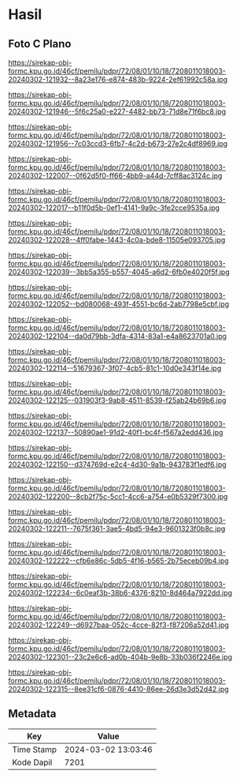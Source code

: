 # Hasil

## Foto C Plano

https://sirekap-obj-formc.kpu.go.id/46cf/pemilu/pdpr/72/08/01/10/18/7208011018003-20240302-121932--8a23e176-e874-483b-9224-2ef61992c58a.jpg

https://sirekap-obj-formc.kpu.go.id/46cf/pemilu/pdpr/72/08/01/10/18/7208011018003-20240302-121946--5f6c25a0-e227-4482-bb73-71d8e71f6bc8.jpg

https://sirekap-obj-formc.kpu.go.id/46cf/pemilu/pdpr/72/08/01/10/18/7208011018003-20240302-121956--7c03ccd3-6fb7-4c2d-b673-27e2c4df8969.jpg

https://sirekap-obj-formc.kpu.go.id/46cf/pemilu/pdpr/72/08/01/10/18/7208011018003-20240302-122007--0f62d5f0-ff66-4bb9-a44d-7cff8ac3124c.jpg

https://sirekap-obj-formc.kpu.go.id/46cf/pemilu/pdpr/72/08/01/10/18/7208011018003-20240302-122017--b11f0d5b-0ef1-4141-9a9c-3fe2cce9535a.jpg

https://sirekap-obj-formc.kpu.go.id/46cf/pemilu/pdpr/72/08/01/10/18/7208011018003-20240302-122028--4ff0fabe-1443-4c0a-bde8-11505e093705.jpg

https://sirekap-obj-formc.kpu.go.id/46cf/pemilu/pdpr/72/08/01/10/18/7208011018003-20240302-122039--3bb5a355-b557-4045-a6d2-6fb0e4020f5f.jpg

https://sirekap-obj-formc.kpu.go.id/46cf/pemilu/pdpr/72/08/01/10/18/7208011018003-20240302-122052--bd080068-493f-4551-bc6d-2ab7798e5cbf.jpg

https://sirekap-obj-formc.kpu.go.id/46cf/pemilu/pdpr/72/08/01/10/18/7208011018003-20240302-122104--da0d79bb-3dfa-4314-83a1-e4a8623701a0.jpg

https://sirekap-obj-formc.kpu.go.id/46cf/pemilu/pdpr/72/08/01/10/18/7208011018003-20240302-122114--51679367-3f07-4cb5-81c1-10d0e343f14e.jpg

https://sirekap-obj-formc.kpu.go.id/46cf/pemilu/pdpr/72/08/01/10/18/7208011018003-20240302-122125--031903f3-9ab8-4511-8539-f25ab24b69b6.jpg

https://sirekap-obj-formc.kpu.go.id/46cf/pemilu/pdpr/72/08/01/10/18/7208011018003-20240302-122137--50890ae1-91d2-40f1-bc4f-f567a2edd436.jpg

https://sirekap-obj-formc.kpu.go.id/46cf/pemilu/pdpr/72/08/01/10/18/7208011018003-20240302-122150--d374769d-e2c4-4d30-9a1b-943783f1edf6.jpg

https://sirekap-obj-formc.kpu.go.id/46cf/pemilu/pdpr/72/08/01/10/18/7208011018003-20240302-122200--8cb2f75c-5cc1-4cc6-a754-e0b5329f7300.jpg

https://sirekap-obj-formc.kpu.go.id/46cf/pemilu/pdpr/72/08/01/10/18/7208011018003-20240302-122211--7675f361-3ae5-4bd5-94e3-9601323f0b8c.jpg

https://sirekap-obj-formc.kpu.go.id/46cf/pemilu/pdpr/72/08/01/10/18/7208011018003-20240302-122222--cfb6e86c-5db5-4f16-b565-2b75eceb09b4.jpg

https://sirekap-obj-formc.kpu.go.id/46cf/pemilu/pdpr/72/08/01/10/18/7208011018003-20240302-122234--6c0eaf3b-38b6-4376-8210-8d464a7922dd.jpg

https://sirekap-obj-formc.kpu.go.id/46cf/pemilu/pdpr/72/08/01/10/18/7208011018003-20240302-122249--d6927baa-052c-4cce-82f3-f87206a52d41.jpg

https://sirekap-obj-formc.kpu.go.id/46cf/pemilu/pdpr/72/08/01/10/18/7208011018003-20240302-122301--23c2e6c6-ad0b-404b-9e8b-33b036f2246e.jpg

https://sirekap-obj-formc.kpu.go.id/46cf/pemilu/pdpr/72/08/01/10/18/7208011018003-20240302-122315--8ee31cf6-0876-4410-86ee-26d3e3d52d42.jpg


## Metadata

| Key        | Value               |
| ---------- | ------------------- |
| Time Stamp | 2024-03-02 13:03:46 |
| Kode Dapil | 7201                |



